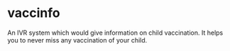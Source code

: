 # vaccinfo
An IVR system which would give information on child vaccination. It helps you to never miss any vaccination of your child.

